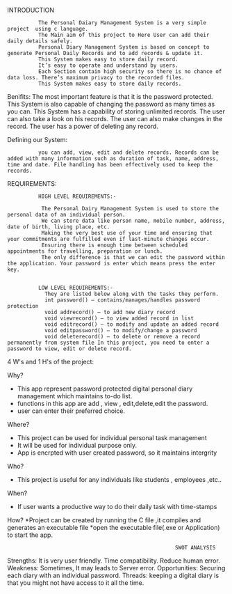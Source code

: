INTRODUCTION
                                                          
              The Personal Daiary Management System is a very simple project  using c language.
              The Main aim of this project to Here User can add their daily details safely.
              Personal Diary Management System is based on concept to generate Personal Daily Records and to add records & update it.
              This System makes easy to store daily record.
              It’s easy to operate and understand by users.
              Each Section contain high security so there is no chance of data loss. There’s maximum privacy to the recorded files.
              This System makes easy to store daily records.
              
Benifits:
              The most important feature is that it is the password protected.
              This System is also capable of changing the password as many times as you can. 
              This System has a capability of storing unlimited records.
              The user can also take a look on his records.
              The user can also make changes in the record. 
              The user has a power of deleting any record.
              
              
Defining our System:

              you can add, view, edit and delete records. Records can be added with many information such as duration of task, name, address, time and date. File handling has been effectively used to keep the records.
              
              
REQUIREMENTS:

              HIGH LEVEL REQUIREMENTS:-
                    
               The Personal Dairy Management System is used to store the personal data of an individual person. 
               We can store data like person name, mobile number, address, date of birth, living place, etc.
               Making the very best use of your time and ensuring that your commitments are fulfilled even if last-minute changes occur.
               Ensuring there is enough time between scheduled appointments for travelling, preparation or lunch.
               The only difference is that we can edit the password within the application. Your password is enter which means press the enter key.
                  
                  
              LOW LEVEL REQUIREMENTS:-
                They are listed below along with the tasks they perform.
                int password() – contains/manages/handles password protection 
                void addrecord() – to add new diary record
                void viewrecord() – to view added record in list 
                void editrecord() – to modify and update an added record 
                void editpassword() – to modify/change a password
                void deleterecord() – to delete or remove a record permanently from system file In this project, you need to enter a password to view, edit or delete record.   

4 W's and 1 H's of the project:

Why?
* This app represent password protected digital personal diary management which maintains to-do list.
* functions in this app are add , view , edit,delete,edit the password.
* user can enter their preferred choice.

Where?
* This project can be used for individual personal task management
* It will be used for individual purpose only.
* App is encrpted with user created password, so it maintains intergrity


Who?
* This project is useful for any individuals like students , employees ,etc..

When?
* If user wants a productive way to do their daily task with time-stamps

How?
*Project can be created by running the C file ,it compiles and generates an executable file
*open the executable file(.exe or Application) to start the app.
                                                          
                                                          SWOT ANALYSIS
                                                          
Strengths:
           It is very user friendly.
           Time compatibility.
           Reduce human error.
Weakness:
          Sometimes, It may leads to Server error.
Opportunities:
          Securing each diary with an individual password.
Threads:
          keeping a digital diary is that you might not have access to it all the time.

